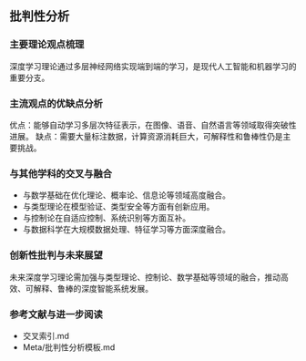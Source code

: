 ## 批判性分析

### 主要理论观点梳理

深度学习理论通过多层神经网络实现端到端的学习，是现代人工智能和机器学习的重要分支。

### 主流观点的优缺点分析

优点：能够自动学习多层次特征表示，在图像、语音、自然语言等领域取得突破性进展。
缺点：需要大量标注数据，计算资源消耗巨大，可解释性和鲁棒性仍是主要挑战。

### 与其他学科的交叉与融合

- 与数学基础在优化理论、概率论、信息论等领域高度融合。
- 与类型理论在模型验证、类型安全等方面有创新应用。
- 与控制论在自适应控制、系统识别等方面互补。
- 与数据科学在大规模数据处理、特征学习等方面深度融合。

### 创新性批判与未来展望

未来深度学习理论需加强与类型理论、控制论、数学基础等领域的融合，推动高效、可解释、鲁棒的深度智能系统发展。

### 参考文献与进一步阅读

- 交叉索引.md
- Meta/批判性分析模板.md
